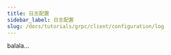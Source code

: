 ```yaml
---
title: 日志配置
sidebar_label: 日志配置
slug: /docs/tutorials/grpc/client/configuration/log
---
```

balala...